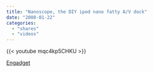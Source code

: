```yaml
---
title: "Nanoscope, the DIY ipod nano fatty A/V dock"
date: "2008-01-22"
categories:
  - "shares"
  - "videos"
---
```


{{< youtube mqc4kp5CHKU >}}

[Engadget](http://www.engadget.com/2008/01/20/nanoscope-the-diy-ipod-nano-fatty-a-v-dock/)
